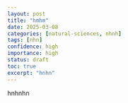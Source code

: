 ```yaml
---
layout: post
title: "hmhm"
date: 2025-03-08
categories: [natural-sciences, nhnh]
tags: [nhn]
confidence: high
importance: high
status: draft
toc: true
excerpt: "hnhn"
---
```


hnhnhn